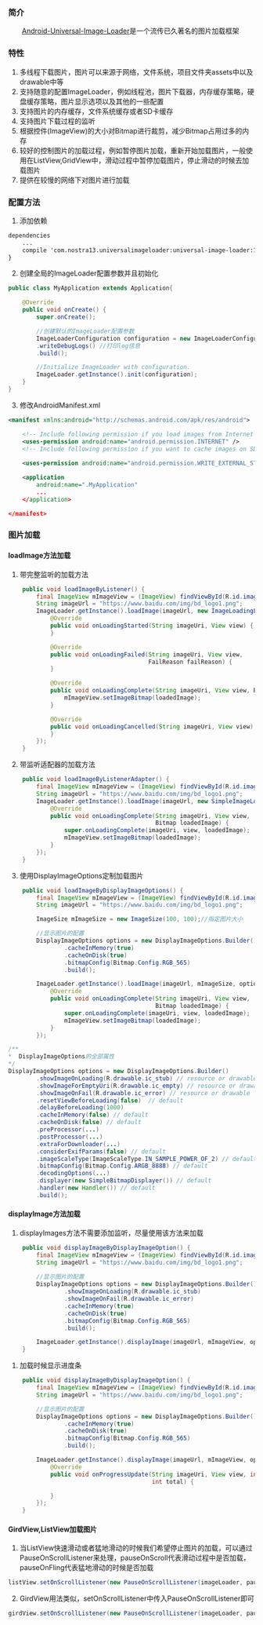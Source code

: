 ### 简介
　　[Android-Universal-Image-Loader][1]是一个流传已久著名的图片加载框架
### 特性
 1. 多线程下载图片，图片可以来源于网络，文件系统，项目文件夹assets中以及drawable中等
 2. 支持随意的配置ImageLoader，例如线程池，图片下载器，内存缓存策略，硬盘缓存策略，图片显示选项以及其他的一些配置
 3. 支持图片的内存缓存，文件系统缓存或者SD卡缓存
 4. 支持图片下载过程的监听
 5. 根据控件(ImageView)的大小对Bitmap进行裁剪，减少Bitmap占用过多的内存
 6. 较好的控制图片的加载过程，例如暂停图片加载，重新开始加载图片，一般使用在ListView,GridView中，滑动过程中暂停加载图片，停止滑动的时候去加载图片
 7. 提供在较慢的网络下对图片进行加载
 
 ### 配置方法
 
1. 添加依赖

``` xml
dependencies 
    ...
    compile 'com.nostra13.universalimageloader:universal-image-loader:1.9.5'
}
```

2. 创建全局的ImageLoader配置参数并且初始化

``` java
public class MyApplication extends Application{

    @Override
    public void onCreate() {
        super.onCreate();

        //创建默认的ImageLoader配置参数  
        ImageLoaderConfiguration configuration = new ImageLoaderConfiguration.Builder(this)  
        .writeDebugLogs() //打印log信息  
        .build();  

        //Initialize ImageLoader with configuration.
        ImageLoader.getInstance().init(configuration);
    }
}
```

3. 修改AndroidManifest.xml

``` xml
<manifest xmlns:android="http://schemas.android.com/apk/res/android">

    <!-- Include following permission if you load images from Internet -->
    <uses-permission android:name="android.permission.INTERNET" />
    <!-- Include following permission if you want to cache images on SD card -->
	
    <uses-permission android:name="android.permission.WRITE_EXTERNAL_STORAGE" />

    <application
        android:name=".MyApplication"
		...
    </application>

</manifest>
```

 ### 图片加载
 ####  loadImage方法加载
  1. 带完整监听的加载方法
 
``` java
    public void loadImageByListener() {
        final ImageView mImageView = (ImageView) findViewById(R.id.image);
        String imageUrl = "https://www.baidu.com/img/bd_logo1.png";
        ImageLoader.getInstance().loadImage(imageUrl, new ImageLoadingListener() {
            @Override
            public void onLoadingStarted(String imageUri, View view) {
            }

            @Override
            public void onLoadingFailed(String imageUri, View view,
                                        FailReason failReason) {
            }

            @Override
            public void onLoadingComplete(String imageUri, View view, Bitmap loadedImage) {
                mImageView.setImageBitmap(loadedImage);
            }

            @Override
            public void onLoadingCancelled(String imageUri, View view) {
            }
        });
    }
```

 2. 带监听适配器的加载方法
 
``` java
    public void loadImageByListenerAdapter() {
        final ImageView mImageView = (ImageView) findViewById(R.id.image);
        String imageUrl = "https://www.baidu.com/img/bd_logo1.png";
        ImageLoader.getInstance().loadImage(imageUrl, new SimpleImageLoadingListener() {
            @Override
            public void onLoadingComplete(String imageUri, View view,
                                          Bitmap loadedImage) {
                super.onLoadingComplete(imageUri, view, loadedImage);
                mImageView.setImageBitmap(loadedImage);
            }
        });
    }
```

 3. 使用DisplayImageOptions定制加载图片

``` java
    public void loadImageByDisplayImageOptions() {
        final ImageView mImageView = (ImageView) findViewById(R.id.image);
        String imageUrl = "https://www.baidu.com/img/bd_logo1.png";

        ImageSize mImageSize = new ImageSize(100, 100);//指定图片大小

        //显示图片的配置
        DisplayImageOptions options = new DisplayImageOptions.Builder()
                .cacheInMemory(true)
                .cacheOnDisk(true)
                .bitmapConfig(Bitmap.Config.RGB_565)
                .build();

        ImageLoader.getInstance().loadImage(imageUrl, mImageSize, options, new SimpleImageLoadingListener() {
            @Override
            public void onLoadingComplete(String imageUri, View view,
                                          Bitmap loadedImage) {
                super.onLoadingComplete(imageUri, view, loadedImage);
                mImageView.setImageBitmap(loadedImage);
            }
        });
```

 
``` java
/**
*  DisplayImageOptions的全部属性
*/
DisplayImageOptions options = new DisplayImageOptions.Builder()
        .showImageOnLoading(R.drawable.ic_stub) // resource or drawable
        .showImageForEmptyUri(R.drawable.ic_empty) // resource or drawable
        .showImageOnFail(R.drawable.ic_error) // resource or drawable
        .resetViewBeforeLoading(false)  // default
        .delayBeforeLoading(1000)
        .cacheInMemory(false) // default
        .cacheOnDisk(false) // default
        .preProcessor(...)
        .postProcessor(...)
        .extraForDownloader(...)
        .considerExifParams(false) // default
        .imageScaleType(ImageScaleType.IN_SAMPLE_POWER_OF_2) // default
        .bitmapConfig(Bitmap.Config.ARGB_8888) // default
        .decodingOptions(...)
        .displayer(new SimpleBitmapDisplayer()) // default
        .handler(new Handler()) // default
        .build();
```

####  displayImage方法加载

 1. displayImages方法不需要添加监听，尽量使用该方法来加载

``` java
    public void displayImageByDisplayImageOption() {
        final ImageView mImageView = (ImageView) findViewById(R.id.image);
        String imageUrl = "https://www.baidu.com/img/bd_logo1.png";
        
        //显示图片的配置
        DisplayImageOptions options = new DisplayImageOptions.Builder()
                .showImageOnLoading(R.drawable.ic_stub)
                .showImageOnFail(R.drawable.ic_error)
                .cacheInMemory(true)
                .cacheOnDisk(true)
                .bitmapConfig(Bitmap.Config.RGB_565)
                .build();

        ImageLoader.getInstance().displayImage(imageUrl, mImageView, options);
    }

```

 1. 加载时候显示进度条
 
``` java
    public void displayImageByDisplayImageOption() {
        final ImageView mImageView = (ImageView) findViewById(R.id.image);
        String imageUrl = "https://www.baidu.com/img/bd_logo1.png";

        //显示图片的配置
        DisplayImageOptions options = new DisplayImageOptions.Builder()
                .cacheInMemory(true)
                .cacheOnDisk(true)
                .bitmapConfig(Bitmap.Config.RGB_565)
                .build();

        ImageLoader.getInstance().displayImage(imageUrl, mImageView, options, new SimpleImageLoadingListener(), new ImageLoadingProgressListener() {
            @Override
            public void onProgressUpdate(String imageUri, View view, int current,
                                         int total) {

            }
        });
    }
```

 ####  GirdView,ListView加载图片
 
1. 当ListView快速滑动或者猛地滑动的时候我们希望停止图片的加载，可以通过PauseOnScrollListener来处理，pauseOnScroll代表滑动过程中是否加载，pauseOnFling代表猛地滑动的时候是否加载

``` java
listView.setOnScrollListener(new PauseOnScrollListener(imageLoader, pauseOnScroll, pauseOnFling));  
```
2. GirdView用法类似，setOnScrollListener中传入PauseOnScrollListener即可

``` java
girdView.setOnScrollListener(new PauseOnScrollListener(imageLoader, pauseOnScroll, pauseOnFling));  
```


 


  [1]: https://github.com/nostra13/Android-Universal-Image-Loader